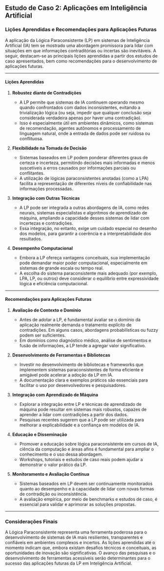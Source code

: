 
## Estudo de Caso 2: Aplicações em Inteligência Artificial

### Lições Aprendidas e Recomendações para Aplicações Futuras

A aplicação da Lógica Paraconsistente (LP) em sistemas de Inteligência Artificial (IA) tem se mostrado uma abordagem promissora para lidar com situações em que informações contraditórias ou incertas são inevitáveis. A seguir, destacam-se as principais lições aprendidas a partir dos estudos de caso apresentados, bem como recomendações para o desenvolvimento de aplicações futuras.

---

#### Lições Aprendidas

1. **Robustez diante de Contradições**
   - A LP permite que sistemas de IA continuem operando mesmo quando confrontados com dados inconsistentes, evitando a trivialização lógica (ou seja, impedir que qualquer conclusão seja considerada verdadeira apenas por haver uma contradição).
   - Isso é especialmente útil em ambientes dinâmicos, como sistemas de recomendação, agentes autônomos e processamento de linguagem natural, onde a entrada de dados pode ser ruidosa ou conflituosa.

2. **Flexibilidade na Tomada de Decisão**
   - Sistemas baseados em LP podem ponderar diferentes graus de certeza e incerteza, permitindo decisões mais informadas e menos suscetíveis a erros causados por informações parciais ou conflitantes.
   - A utilização de lógicas paraconsistentes anotadas (como a LPA) facilita a representação de diferentes níveis de confiabilidade nas informações processadas.

3. **Integração com Outras Técnicas**
   - A LP pode ser integrada a outras abordagens de IA, como redes neurais, sistemas especialistas e algoritmos de aprendizado de máquina, ampliando a capacidade desses sistemas de lidar com incertezas e contradições.
   - Essa integração, no entanto, exige um cuidado especial no desenho dos modelos, para garantir a coerência e a interpretabilidade dos resultados.

4. **Desempenho Computacional**
   - Embora a LP ofereça vantagens conceituais, sua implementação pode demandar maior poder computacional, especialmente em sistemas de grande escala ou tempo real.
   - A escolha do sistema paraconsistente mais adequado (por exemplo, LPA, LP, ou outros) deve considerar o equilíbrio entre expressividade lógica e eficiência computacional.

---

#### Recomendações para Aplicações Futuras

1. **Avaliação de Contexto e Domínio**
   - Antes de adotar a LP, é fundamental avaliar se o domínio da aplicação realmente demanda o tratamento explícito de contradições. Em alguns casos, abordagens probabilísticas ou fuzzy podem ser suficientes.
   - Em domínios como diagnóstico médico, análise de sentimentos e fusão de informações, a LP tende a agregar valor significativo.

2. **Desenvolvimento de Ferramentas e Bibliotecas**
   - Investir no desenvolvimento de bibliotecas e frameworks que implementem sistemas paraconsistentes de forma eficiente e amigável pode acelerar a adoção da LP em IA.
   - A documentação clara e exemplos práticos são essenciais para facilitar o uso por desenvolvedores e pesquisadores.

3. **Integração com Aprendizado de Máquina**
   - Explorar a integração entre LP e técnicas de aprendizado de máquina pode resultar em sistemas mais robustos, capazes de aprender a lidar com contradições a partir dos dados.
   - Pesquisas recentes sugerem que a LP pode ser utilizada para melhorar a explicabilidade e a confiança em modelos de IA.

4. **Educação e Disseminação**
   - Promover a educação sobre lógica paraconsistente em cursos de IA, ciência da computação e áreas afins é fundamental para ampliar o conhecimento e o uso dessa abordagem.
   - Workshops, tutoriais e estudos de caso reais podem ajudar a demonstrar o valor prático da LP.

5. **Monitoramento e Avaliação Contínua**
   - Sistemas baseados em LP devem ser continuamente monitorados quanto ao desempenho e à capacidade de lidar com novas formas de contradição ou inconsistência.
   - A avaliação empírica, por meio de benchmarks e estudos de caso, é essencial para validar e aprimorar as soluções propostas.

---

### Considerações Finais

A Lógica Paraconsistente representa uma ferramenta poderosa para o desenvolvimento de sistemas de IA mais resilientes, transparentes e confiáveis em ambientes complexos e incertos. As lições aprendidas até o momento indicam que, embora existam desafios técnicos e conceituais, as oportunidades de inovação são significativas. O avanço das pesquisas e o desenvolvimento de ferramentas acessíveis serão determinantes para o sucesso das aplicações futuras da LP em Inteligência Artificial.
```
